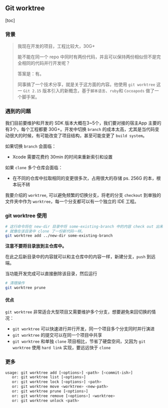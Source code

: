 ## Git worktree

[toc]

### 背景

> 我现在开发的项目，工程比较大，30G+
>
> 能不能在同一个 repo 中同时有两份代码，并且可以保持两份相似但不是完全相同的代码并行开发呢？
>
> 答案是：有。
>
> 同事搞了一个技术分享，就是关于这方面的内容。他使用 `git worktree` 这一 `Git 2.15` 版本引入的新概念，基于`脚本语言`、`ruby`和 `Cocoapods` 做了一个脚手架。



### 遇到的问题

我们目前要维护和开发的 SDK 版本大概在3~5个，我们要对接的宿主App 主要的有3个，每个工程都要 30G+。开发中切换 `branch` 的成本太高，尤其是当代码变动很大的时候，有可能改变了项目结构，甚至可能变更了 `build system`。

如果切换 `branch` 会面临：

- Xcode 需要花费约 30min 的时间来重新索引和设置

如果 `clone` 多个仓库会面临：

- 在不同的仓库中拉取相同的变更很多次，占用很大的存储  ps. 256G 的本，根本玩不转

我要介绍的 `worktree`, 可以避免频繁的切换分支，将老的分支 `checkout` 到单独的文件夹中作为 `worktree`，每一个分支都可以有一个独立的 IDE 工程。



### git worktree 使用

```bash
# 这行命令将在 new-dir 目录中将 some-existing-branch 中的内容 check out 出来
# 就像在该目录中 clone 了一份新代码一样。
git worktree add ../new-dir some-existing-branch
```

**注意不要将目录放到主仓库中。**

在此之后新目录中的内容就可以和主仓库中的内容一样，新建分支，`push` 到远端。

当功能开发完成可以直接删除该目录，然后运行 

```bash
# 清理操作
git worktree prune
```



#### 优点

`git worktree` 非常适合大型项目又需要维护多个分支，想要避免来回切换的情况：

- `git worktree` 可以快速进行并行开发，同一个项目多个分支同时并行演进
- `git worktree` 的提交可以在同一个项目中共享
- `git worktree` 和单独 `clone` 项目相比，节省了硬盘空间，又因为 `git worktree` 使用 `hard link` 实现，要远远快于 `clone`



### 更多

```bash
usage: git worktree add [<options>] <path> [<commit-ish>]
   or: git worktree list [<options>]
   or: git worktree lock [<options>] <path>
   or: git worktree move <worktree> <new-path>
   or: git worktree prune [<options>]
   or: git worktree remove [<options>] <worktree>
   or: git worktree unlock <path>
```

